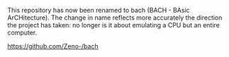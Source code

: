 This repository has now been renamed to bach (BACH - BAsic ArCHitecture). 
The change in name reflects more accurately the direction the project has taken: no longer is
it about emulating a CPU but an entire computer.

https://github.com/Zeno-/bach
